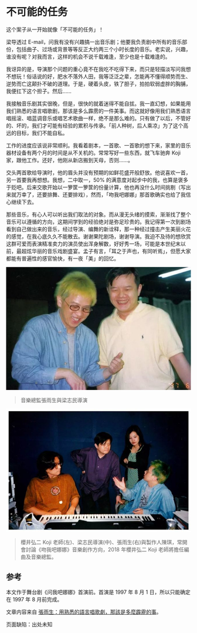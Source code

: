 # 不可能的任务

这个案子从一开始就像「不可能的任务」！

梁导透过 E-mail，问我有没有兴趣搞一出音乐剧；他要我负责剧中所有的音乐部份，包括曲子、过场或背景等等反正大约两三个小时长度的音乐。老实说，兴趣，谁没有呢？对我而言，这样的机会不说千载难逢，至少也是十载难逢的。

我讶异的是，导演那个问题的重心竟不在我吃不吃得下来，而只是轻描淡写问我想不想玩！俗话说的好，肥水不落外人田，我等泛泛之辈，怎能再不懂得顺势而生、逆势而亡这颠扑不破的道理。于是，硬着头皮，铁了胆子，拍拍软弱虚胖的胸脯，我便扛下这个担子。然后……

我接触音乐剧其实很晚，但是，很快的就着迷得不能自拔。我一直幻想，如果能用我们熟悉的语言唱歌剧，那该是多么霹雳的一件美事。而这就好像用我们熟悉语言唱摇滚、唱蓝调音乐或唱艺术歌曲一样，绝不是那么难的。只有做了以后，不管好的、坏的，我们才可能有经验的累积与传承。「前人种树，后人乘凉」为了这个高远的目标，我们不能自私。

工作的进度应该说非常顺利。我看着剧本，一首歌、一首歌的想下来，家里的音乐器材设备有两个月的时间是从不关机的。常常写好一些东西，就飞车驰奔 Koji 家，跟他工作。还好，他刚从新店搬到天母，否则……。

交头两首歌给导演时，他的眉头并没有预期的如鲜花盛开般舒放。他说喜欢一首，另一首要我再想想。我想，二中取一，50% 的满意度对起步中的我，也算是褒多于贬吧。后来交歌开始以一箩筐一箩筐的份量计算，他也再没什么时间挑剔（写出来就万幸了，还要排舞、还要排戏），然而，「吻我吧娜娜」那首歌确实也给了我信心继续下去。

那些音乐，有心人可以听出我们取法的对象。而从漫无头绪的摸索，渐渐找了整个音乐可以遵循的方向，这期间学到的经验绝对是弥足珍贵的。我记得第一次到剧场看到自己做出来的音乐，经过导演、编舞的新诠释，那一种经过撞击产生美丽火花的感觉，在我心底久久不能散去。谢谢果陀剧场，谢谢导演。我迫不及待的想欣赏这群可爱而表演精准卖力的演员使出浑身解数，好好秀一场，可能是本世纪末以前，最超炫华丽的音乐戏剧盛宴。孟子有言，「耳之于声也，有同听焉」，但愿大家都能有普遍性的感官愉快，有一夜「美」的回忆。

![音樂總監張雨生與梁志民導演](zhangyusheng-and-liangzhimin.png)

> 音樂總監張雨生與梁志民導演

![Koji、梁志民、陈琪与张雨生](koji-lingzhimin-chenqi-zhangyusheng.png)

> 櫻井弘二 Koji 老師(左)、梁志民導演(中)、張雨生(右)與製作人陳琪，常開會討論《吻我吧娜娜》音樂創作方向，2018 年櫻井弘二 Koji 老師將擔任編曲及音樂總監。

## 参考

本文作于舞台剧《问我吧娜娜》首演前。首演是 1997 年 8 月 1 日，所以只能确定在 1997 年 8 月前完成。

文章内容来自 [張雨生：用熟悉的語言唱歌劇，那該是多麼霹靂的事](https://www.ifuun.com/a2018051813173105/)。

页面缺陷：出处未知
